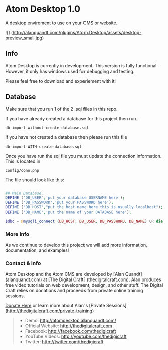 # Atom Desktop 1.0

A desktop enviroment to use on your CMS or website.

![] (http://alanquandt.com/plugins/Atom.Desktop/assets/desktop-preview_small.jpg)

Info
---

Atom Desktop is currently in development. This version is fully functional. However, it only has windows used for debugging and testing.

Please feel free to download and experiement with it!  

Database
---

Make sure that you run 1 of the 2 .sql files in this repo.  

If you have already created a database for this project then run...

``` db-import-without-create-database.sql ```

If you have not created a database then please run this file 

``` db-import-WITH-create-database.sql ```

Once you have run the sql file you must update the connection information.  This is located in

``` config/conn.php ``` 

The file should look like this:

```php

## Main Database.
DEFINE ('DB_USER','put your database USERNAME here');
DEFINE ('DB_PASSWORD','put your PASSWORD here');
DEFINE ('DB_HOST',"put the host name here this is usually localhost");
DEFINE ('DB_NAME','put the name of your DATABASE here');

$dbc = @mysqli_connect (DB_HOST, DB_USER, DB_PASSWORD, DB_NAME) OR die ('Could not connect to the datebase because: ' . mysqli_connect_error() );


```

### More Info

As we continue to develop this project we will add more information, documentation, and examples!


### Contact & Info

Atom Desktop and the Atom CMS are developed by [Alan Quandt] (alanquandt.com) at [The Digital Craft] (thedigitalcraft.com).  Alan produces free video tutorials on web development, design, and other stuff. The Digital Craft relies on donations and proceeds from private online training sessions.  

[Donate Here](http://thedigitalcraft.com/) or learn more about Alan's [Private Sessions] (http://thedigitalcraft.com/private-training)

> - Demo: http://atomdesktop.alanquandt.com/
> - Official Website: http://thedigitalcraft.com
> - Facebook: http://facebook.com/thedigicraft
> - YouTube Videos: http://youtube.com/thedigicraft
> - Twitter: http://twitter.com/thedigicraft

